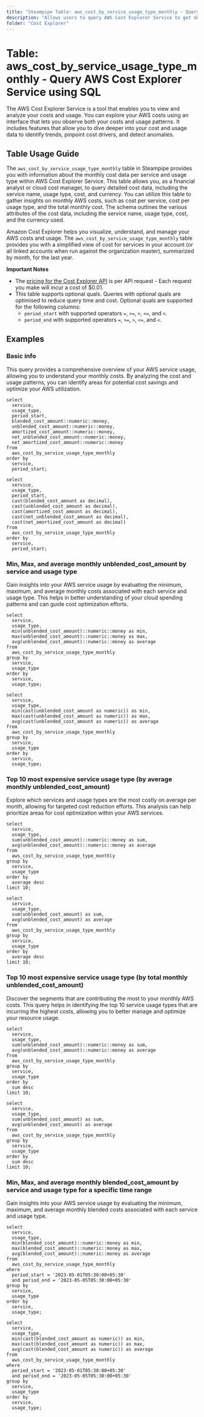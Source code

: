 ```yaml
---
title: "Steampipe Table: aws_cost_by_service_usage_type_monthly - Query AWS Cost Explorer Service using SQL"
description: "Allows users to query AWS Cost Explorer Service to get detailed cost data per service and usage type on a monthly basis."
folder: "Cost Explorer"
---
```


# Table: aws_cost_by_service_usage_type_monthly - Query AWS Cost Explorer Service using SQL

The AWS Cost Explorer Service is a tool that enables you to view and analyze your costs and usage. You can explore your AWS costs using an interface that lets you observe both your costs and usage patterns. It includes features that allow you to dive deeper into your cost and usage data to identify trends, pinpoint cost drivers, and detect anomalies.

## Table Usage Guide

The `aws_cost_by_service_usage_type_monthly` table in Steampipe provides you with information about the monthly cost data per service and usage type within AWS Cost Explorer Service. This table allows you, as a financial analyst or cloud cost manager, to query detailed cost data, including the service name, usage type, cost, and currency. You can utilize this table to gather insights on monthly AWS costs, such as cost per service, cost per usage type, and the total monthly cost. The schema outlines the various attributes of the cost data, including the service name, usage type, cost, and the currency used.

Amazon Cost Explorer helps you visualize, understand, and manage your AWS costs and usage. The `aws_cost_by_service_usage_type_monthly` table provides you with a simplified view of cost for services in your account (or all linked accounts when run against the organization master), summarized by month, for the last year.

**Important Notes**
- The [pricing for the Cost Explorer API](https://aws.amazon.com/aws-cost-management/pricing/) is per API request - Each request you make will incur a cost of $0.01.
- This table supports optional quals. Queries with optional quals are optimised to reduce query time and cost. Optional quals are supported for the following columns:
  - `period_start` with supported operators `=`, `>=`, `>`, `<=`, and `<`.
  - `period_end` with supported operators `=`, `>=`, `>`, `<=`, and `<`.

## Examples

### Basic info
This query provides a comprehensive overview of your AWS service usage, allowing you to understand your monthly costs. By analyzing the cost and usage patterns, you can identify areas for potential cost savings and optimize your AWS utilization.

```sql+postgres
select
  service,
  usage_type,
  period_start,
  blended_cost_amount::numeric::money,
  unblended_cost_amount::numeric::money,
  amortized_cost_amount::numeric::money,
  net_unblended_cost_amount::numeric::money,
  net_amortized_cost_amount::numeric::money
from
  aws_cost_by_service_usage_type_monthly
order by
  service,
  period_start;
```

```sql+sqlite
select
  service,
  usage_type,
  period_start,
  cast(blended_cost_amount as decimal),
  cast(unblended_cost_amount as decimal),
  cast(amortized_cost_amount as decimal),
  cast(net_unblended_cost_amount as decimal),
  cast(net_amortized_cost_amount as decimal)
from
  aws_cost_by_service_usage_type_monthly
order by
  service,
  period_start;
```

### Min, Max, and average monthly unblended_cost_amount by service and usage type
Gain insights into your AWS service usage by evaluating the minimum, maximum, and average monthly costs associated with each service and usage type. This helps in better understanding of your cloud spending patterns and can guide cost optimization efforts.

```sql+postgres
select
  service,
  usage_type,
  min(unblended_cost_amount)::numeric::money as min,
  max(unblended_cost_amount)::numeric::money as max,
  avg(unblended_cost_amount)::numeric::money as average
from
  aws_cost_by_service_usage_type_monthly
group by
  service,
  usage_type
order by
  service,
  usage_type;
```

```sql+sqlite
select
  service,
  usage_type,
  min(cast(unblended_cost_amount as numeric)) as min,
  max(cast(unblended_cost_amount as numeric)) as max,
  avg(cast(unblended_cost_amount as numeric)) as average
from
  aws_cost_by_service_usage_type_monthly
group by
  service,
  usage_type
order by
  service,
  usage_type;
```

### Top 10 most expensive service usage type (by average monthly unblended_cost_amount)
Explore which services and usage types are the most costly on average per month, allowing for targeted cost reduction efforts. This analysis can help prioritize areas for cost optimization within your AWS services.

```sql+postgres
select
  service,
  usage_type,
  sum(unblended_cost_amount)::numeric::money as sum,
  avg(unblended_cost_amount)::numeric::money as average
from
  aws_cost_by_service_usage_type_monthly
group by
  service,
  usage_type
order by
  average desc
limit 10;
```

```sql+sqlite
select
  service,
  usage_type,
  sum(unblended_cost_amount) as sum,
  avg(unblended_cost_amount) as average
from
  aws_cost_by_service_usage_type_monthly
group by
  service,
  usage_type
order by
  average desc
limit 10;
```

### Top 10 most expensive service usage type (by total monthly unblended_cost_amount)
Discover the segments that are contributing the most to your monthly AWS costs. This query helps in identifying the top 10 service usage types that are incurring the highest costs, allowing you to better manage and optimize your resource usage.

```sql+postgres
select
  service,
  usage_type,
  sum(unblended_cost_amount)::numeric::money as sum,
  avg(unblended_cost_amount)::numeric::money as average
from
  aws_cost_by_service_usage_type_monthly
group by
  service,
  usage_type
order by
  sum desc
limit 10;
```

```sql+sqlite
select
  service,
  usage_type,
  sum(unblended_cost_amount) as sum,
  avg(unblended_cost_amount) as average
from
  aws_cost_by_service_usage_type_monthly
group by
  service,
  usage_type
order by
  sum desc
limit 10;
```

### Min, Max, and average monthly blended_cost_amount by service and usage type for a specific time range
Gain insights into your AWS service usage by evaluating the minimum, maximum, and average monthly blended costs associated with each service and usage type.

```sql+postgres
select
  service,
  usage_type,
  min(blended_cost_amount)::numeric::money as min,
  max(blended_cost_amount)::numeric::money as max,
  avg(blended_cost_amount)::numeric::money as average
from
  aws_cost_by_service_usage_type_monthly
where
  period_start = '2023-05-01T05:30:00+05:30'
  and period_end = '2023-05-05T05:30:00+05:30'
group by
  service,
  usage_type
order by
  service,
  usage_type;
```

```sql+sqlite
select
  service,
  usage_type,
  min(cast(blended_cost_amount as numeric)) as min,
  max(cast(blended_cost_amount as numeric)) as max,
  avg(cast(blended_cost_amount as numeric)) as average
from
  aws_cost_by_service_usage_type_monthly
where
  period_start = '2023-05-01T05:30:00+05:30'
  and period_end = '2023-05-05T05:30:00+05:30'
group by
  service,
  usage_type
order by
  service,
  usage_type;
```